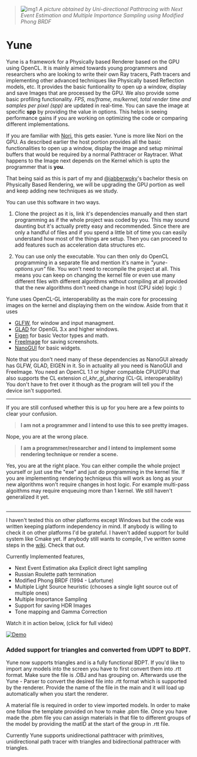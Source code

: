 >![img1](https://photos.app.goo.gl/c8Kd595teP1qoPAV7)
>*A picture obtained by Uni-directional Pathtracing with Next Event Estimation and Multiple Importance Sampling using Modified Phong BRDF*

# Yune

Yune is a framework for a Physically based Renderer based on the GPU using OpenCL. It is mainly aimed towards young programmers and researchers who are looking to write their own Ray tracers, Path tracers and implementing other advanced techniques like Physically based Reflection models, etc. It provides the basic funtionality to open up a window, display and save Images that are processed by the GPU. We also provide some basic profiling functionality. *FPS, ms/frame, ms/kernel, total render time and samples per pixel (spp)* are updated in real-time. You can save the image at specific **spp** by providing the value in options. This helps in seeing performance gains if you are working on optimizing the code or comparing different implementations.

If you are familiar with [Nori](https://github.com/wjakob/nori), this gets easier. Yune is more like Nori on the GPU. As described earlier the host portion provides all the basic functionalities to open up a window, display the image and setup minimal buffers that would be required by a normal Pathtracer or Raytracer. What happens to the Image next depends on the Kernel which is upto the programmer that is **you**.

That being said as this is part of my and [@jabberwoky](https://github.com/jabberw0ky)'s bachelor thesis on Physically Based Rendering, we will be upgrading the GPU portion as well and keep adding new techniques as we study.

You can use this software in two ways.

1. Clone the project as it is, link it's dependencies manually and then start programming as if the whole project was coded by you. This may sound daunting but it's actually pretty easy and recommended. Since there are only a handful of files and if you spend a little bit of time you can easily understand how most of the things are setup. Then you can proceed to add features such as acceleration data structures etc.

2. You can use only the executable. You can then only do OpenCL programming in a separate file and mention it's name in *"yune-options.yun"* file. You won't need to recompile the project at all. This means you can keep on changing the kernel file or even use many different files with different algorithms without compiling at all provided that the new algorithms don't need change in host (CPU side) logic :)

Yune uses OpenCL-GL interoperability as the main core for processing images on the kernel and displaying them on the window. Aside from that it uses 

* [GLFW](https://github.com/glfw/glfw), for window and input managment.
* [GLAD](https://github.com/Dav1dde/glad) for OpenGL 3.x and higher windows.
* [Eigen](https://github.com/eigenteam/eigen-git-mirror) for basic Vector types and math.
* [FreeImage](http://freeimage.sourceforge.net) for saving screenshots.
* [NanoGUI](https://github.com/wjakob/nanogui) for basic widgets.

Note that you don't need many of these dependencies as NanoGUI already has GLFW, GLAD, EIGEN in it. So in actuality all you need is NanoGUI and FreeImage. You need an OpenCL 1.1 or higher compatible CPU/GPU that also supports the CL extension *cl_khr_gl_sharing* (CL-GL interoperability) You don't have to fret over it though as the program will tell you if the device isn't supported. 

---
If you are still confused whether this is up for you here are a few points to clear your confusion.

>**I am not a programmer and I intend to use this to see pretty images.**

Nope, you are at the wrong place. 
<br/>

>**I am a programmer/researcher and I intend to implement some rendering technique or render a scene.**

Yes, you are at the right place. You can either compile the whole project yourself or just use the "exe" and just do programming in the kernel file. If you are implementing rendering techniqeus this will work as long as your new algorithms won't require changes in host logic. For example multi-pass algoithms may require enqueuing more than 1 kernel. We still haven't generalized it yet.
<br/>
<br/>

 ---
I haven't tested this on other platforms except Windows but the code was written keeping platform independency in mind. If anybody is willing to check it on other platforms I'd be grateful. I haven't added support for build system like Cmake yet. If anybody still wants to compile, I've written some steps in the [wiki](https://github.com/gallickgunner/Yune/wiki/Getting-Started). Check that out.

Currently Implemented features,
* Next Event Estimation aka Explicit direct light sampling
* Russian Roulette path termination
* Modified Phong BRDF (1994 - Lafortune)
* Multiple Light Source heuristic (chooses a single light source out of multiple ones)
* Multiple Importance Sampling
* Support for saving HDR Images
* Tone mapping and Gamma Correction

Watch it in action below, (click for full video)

[![Demo](https://i.imgur.com/jKqjYut.gif)](https://www.youtube.com/watch?v=PrbROGU0ztE)

### Added support for triangles and converted from UDPT to BDPT. 

Yune now supports triangles and is a fully functional BDPT. If you'd like to import any models into the screen you have to first convert them into .rtt format. Make sure the file is .OBJ and has grouping on. Afterwards use the Yune - Parser to convert the desired file into .rtt format which is supported by the renderer. Provide the name of the file in the main and it will load up automatically when you start the renderer. 

A material file is required in order to view imported models. In order to make one follow the template provided on how to make .pbm file. Once you have made the .pbm file you can assign materials in that file to different groups of the model by providing the matID at the start of the group in .rtt file. 

Currently Yune supports unidirectional pathtracer with primitives, unidirectional path tracer with triangles and bidirectional pathtracer with triangles. 




 
